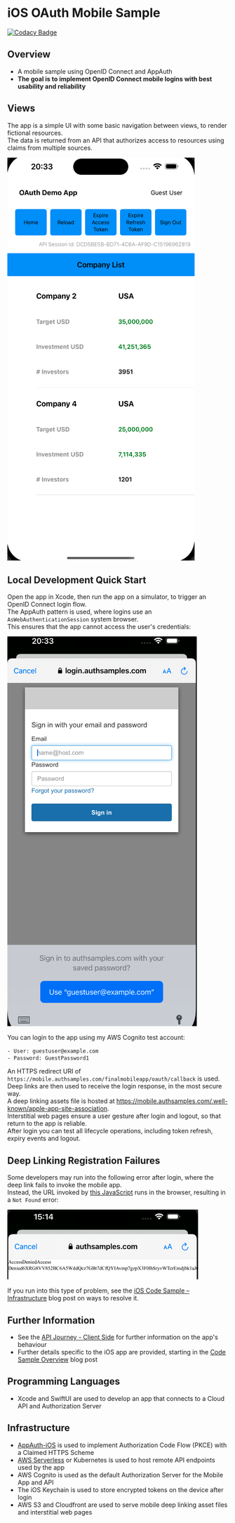 # iOS OAuth Mobile Sample

[![Codacy Badge](https://api.codacy.com/project/badge/Grade/1cb3653653ea4a82925fe44dd0d14f7a)](https://app.codacy.com/gh/gary-archer/oauth.mobilesample.ios?utm_source=github.com&utm_medium=referral&utm_content=gary-archer/oauth.mobilesample.ios&utm_campaign=Badge_Grade)

## Overview

* A mobile sample using OpenID Connect and AppAuth
* **The goal is to implement OpenID Connect mobile logins with best usability and reliability**

## Views

The app is a simple UI with some basic navigation between views, to render fictional resources.\
The data is returned from an API that authorizes access to resources using claims from multiple sources.

![App Views](doc/views.png)

## Local Development Quick Start

Open the app in Xcode, then run the app on a simulator, to trigger an OpenID Connect login flow.\
The AppAuth pattern is used, where logins use an `AsWebAuthenticationSession` system browser.\
This ensures that the app cannot access the user's credentials:

![App Login](doc/login.png)

You can login to the app using my AWS Cognito test account:

```text
- User: guestuser@example.com
- Password: GuestPassword1
```

An HTTPS redirect URI of `https://mobile.authsamples.com/finalmobileapp/oauth/callback` is used.\
Deep links are then used to receive the login response, in the most secure way.\
A deep linking assets file is hosted at https://mobile.authsamples.com/.well-known/apple-app-site-association. \
Interstitial web pages ensure a user gesture after login and logout, so that return to the app is reliable.\
After login you can test all lifecycle operations, including token refresh, expiry events and logout.

## Deep Linking Registration Failures

Some developers may run into the following error after login, where the deep link fails to invoke the mobile app.\
Instead, the URL invoked by [this JavaScript](Web/postlogin.html) runs in the browser, resulting in a `Not Found` error:

![post login error](doc/post-login-error.png)

If you run into this type of problem, see the [iOS Code Sample – Infrastructure](https://apisandclients.com/posts/ios-code-sample-infrastructure) blog post on ways to resolve it.

## Further Information

* See the [API Journey - Client Side](https://apisandclients.com/posts/api-journey-client-side) for further information on the app's behaviour
* Further details specific to the iOS app are provided, starting in the [Code Sample Overview](https://apisandclients.com/posts/ios-code-sample-overview) blog post

## Programming Languages

* Xcode and SwiftUI are used to develop an app that connects to a Cloud API and Authorization Server

## Infrastructure

* [AppAuth-iOS](https://github.com/openid/AppAuth-iOS) is used to implement Authorization Code Flow (PKCE) with a Claimed HTTPS Scheme
* [AWS Serverless](https://github.com/gary-archer/oauth.apisample.serverless) or Kubernetes is used to host remote API endpoints used by the app
* AWS Cognito is used as the default Authorization Server for the Mobile App and API
* The iOS Keychain is used to store encrypted tokens on the device after login
* AWS S3 and Cloudfront are used to serve mobile deep linking asset files and interstitial web pages
